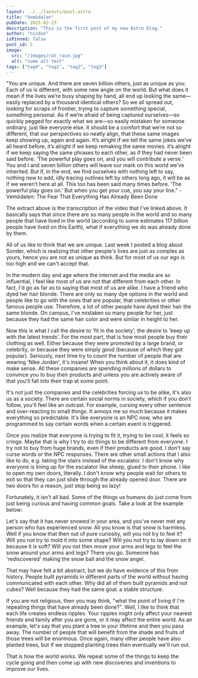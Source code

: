 ```yaml
---
layout: ../../layouts/post.astro
title: "Vemödalen"
pubDate: 2025-02-23
description: "This is the first post of my new Astro blog."
author: "nicdun"
isPinned: false
post_id: 5
image:
  src: "/images/rat_race.jpg"
  alt: "some alt text"
tags: ["tag4", "tag1", "tag2", "tag3"]
---
```


"You are unique. And there are seven billion others, just as unique as you. Each of us is different, with some new angle on the world. But what does it mean if the lives we’re busy shaping by hand, all end up looking the same—easily replaced by a thousand identical others? So we all spread out, looking for scraps of frontier, trying to capture something special, something personal. As if we’re afraid of being captured ourselves—so quickly pegged for exactly what we are—so easily mistaken for someone ordinary, just like everyone else. It should be a comfort that we’re not so different, that our perspectives so neatly align, that these same images keep showing up, again and again. It’s alright if we tell the same jokes we’ve all heard before, it’s alright if we keep remaking the same movies. it’s alright if we keep saying the same phrases to each other, as if they had never been said before. ‘The powerful play goes on, and you will contribute a verse.’ You and I and seven billion others will leave our mark on this world we’ve inherited. But if, in the end, we find ourselves with nothing left to say, nothing new to add, idly tracing outlines left by others long ago, it will be as if we weren’t here at all. This too has been said many times before. ‘The powerful play goes on.’ But when you get your cue, you say your line." - Vemödalen: The Fear That Everything Has Already Been Done

The extract above is the transcription of the video that I've linked above. It basically says that since there are so many people in the world and so many people that have lived in the world (according to some estimates 117 billion people have lived on this Earth), what if everything we do was already done by them.

All of us like to think that we are unique. Last week I posted a blog about Sonder, which is realizing that other people's lives are just as complex as yours, hence you are not as unique as think. But for most of us our ego is too high and we can't accept that.

In the modern day and age where the internet and the media are so influential, I feel like most of us are not that different from each other. In fact, I'd go as far as to saying that most of us are alike. I have a friend who dyed her hair blonde. There are only so many dye options in the world and people like to go with the ones that are popular, that celebrities or other famous people use. Therefore, a lot of other people have dyed their hair the same blonde. On campus, I've mistaken so many people for her, just because they had the same hair color and were similar in height to her.

Now this is what I call the desire to 'fit in the society', the desire to 'keep up with the latest trends'. For the most part, that is how most people buy their clothing as well. Either because they were promoted by a large brand, or celebrity, or because they were simply good (because of which they got popular). Seriously, next time try to count the number of people that are wearing 'Nike Jordan', it's insane! When you think about it, it does kind of make sense. All these companies are spending millions of dollars to convince you to buy their products and unless you are actively aware of that you'll fall into their trap at some point.

It's not just the companies and the celebrities forcing us to be alike, it's also us as a society. There are certain social norms in society, which if you don't follow, you'll feel like an outcast. For example, cursing every other sentence and over-reacting to small things. It annoys me so much because it makes everything so predictable. It's like everyone is an NPC now, who are programmed to say certain words when a certain event is triggered.

Once you realize that everyone is trying to fit it, trying to be cool, it feels so cringe. Maybe that is why I try to do things to be different from everyone. I try not to buy from huge brands, even if their products are good. I don't say curse words or the NPC responses. There are other small actions that I also like to do, e.g. taking the stairs instead of the escalator. I don't know why everyone is lining up for the escalator like sheep, glued to their phone. I like to open my own doors, literally. I don't know why people wait for others to exit so that they can just slide through the already opened door. There are two doors for a reason, just stop being so lazy!

Fortunately, it isn't all bad. Some of the things us humans do just come from just being curious and having common goals. Take a look at the example below:

Let's say that it has never snowed in your area, and you've never met any person who has experienced snow. All you know is that snow is harmless. Well if you know that then out of pure curiosity, will you not try to feel it? Will you not try to mold it into some shape? Will you not try to lay down on it because it is soft? Will you not then move your arms and legs to feel the snow around your arms and legs? There you go. Someone has 'rediscovered' making the snow ball and the snow angel.

That may have felt a bit abstract, but we do have evidence of this from history. People built pyramids in different parts of the world without having communicated with each other. Why did all of them built pyramids and not cubes? Well because they had the same goal: a stable structure.

If you are not religious, then you may think, "what the point of living if I'm repeating things that have already been done?". Well, I like to think that each life creates endless ripples. Your ripples might only affect your nearest friends and family after you are gone, or it may affect the entire world. As an example, let's say that you plant a tree in your lifetime and then you pass away. The number of people that will benefit from the shade and fruits of those trees will be enormous. Once again, many other people have also planted trees, but if we stopped planting trees then eventually we'll run out.

That is how the world works. We repeat some of the things to keep the cycle going and then come up with new discoveries and inventions to improve our lives.